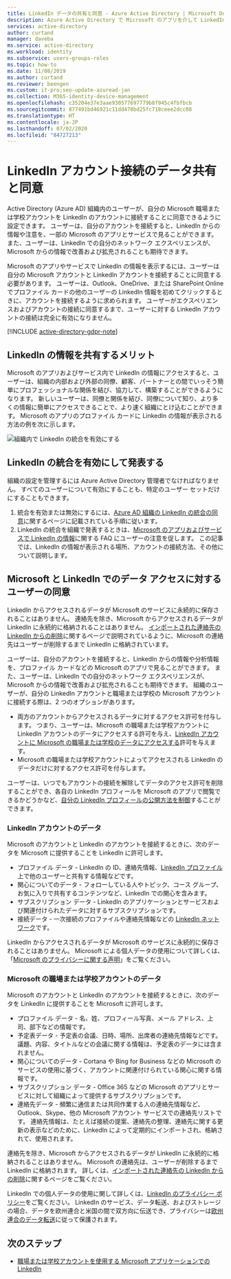 ```yaml
---
title: LinkedIn データの共有と同意 - Azure Active Directory | Microsoft Docs
description: Azure Active Directory で Microsoft のアプリを介して LinkedIn 統合がデータを共有する方法について説明します
services: active-directory
author: curtand
manager: daveba
ms.service: active-directory
ms.workload: identity
ms.subservice: users-groups-roles
ms.topic: how-to
ms.date: 11/08/2019
ms.author: curtand
ms.reviewer: beengen
ms.custom: it-pro;seo-update-azuread-jan
ms.collection: M365-identity-device-management
ms.openlocfilehash: c35204e37e3aae930577697779b8f945c4fbfbcb
ms.sourcegitcommit: 877491bd46921c11dd478bd25fc718ceee2dcc08
ms.translationtype: HT
ms.contentlocale: ja-JP
ms.lasthandoff: 07/02/2020
ms.locfileid: "84727213"
---
```

# <a name="linkedin-account-connections-data-sharing-and-consent"></a>LinkedIn アカウント接続のデータ共有と同意

Active Directory (Azure AD) 組織内のユーザーが、自分の Microsoft 職場または学校アカウントを LinkedIn のアカウントに接続することに同意できるように設定できます。 ユーザーは、自分のアカウントを接続すると、LinkedIn からの情報や注意を、一部の Microsoft のアプリとサービスで見ることができます。 また、ユーザーは、LinkedIn での自分のネットワーク エクスペリエンスが、Microsoft からの情報で改善および拡充されることも期待できます。

Microsoft のアプリやサービスで LinkedIn の情報を表示するには、ユーザーは自分の Microsoft アカウントと LinkedIn アカウントを接続することに同意する必要があります。 ユーザーは、Outlook、OneDrive、または SharePoint Online でプロファイル カードの他のユーザーの LinkedIn 情報を初めてクリックするときに、アカウントを接続するように求められます。 ユーザーがエクスペリエンスおよびアカウントの接続に同意するまで、ユーザーに対する LinkedIn アカウントの接続は完全に有効になりません。

[!INCLUDE [active-directory-gdpr-note](../../../includes/gdpr-hybrid-note.md)]

## <a name="benefits-of-sharing-linkedin-information"></a>LinkedIn の情報を共有するメリット

Microsoft のアプリおよびサービス内で LinkedIn の情報にアクセスすると、ユーザーは、組織の内部および外部の同僚、顧客、パートナーとの間でいっそう簡単にプロフェッショナルな関係を結び、協力して、構築することができるようになります。 新しいユーザーは、同僚と関係を結び、同僚について知り、より多くの情報に簡単にアクセスできることで、より速く組織にとけ込むことができます。 Microsoft のアプリのプロファイル カードに LinkedIn の情報が表示される方法の例を次に示します。

![組織内で LinkedIn の統合を有効にする](./media/linkedin-user-consent/display-example.png)

## <a name="enable-and-announce-linkedin-integration"></a>LinkedIn の統合を有効にして発表する

組織の設定を管理するには Azure Active Directory 管理者でなければなりません。 すべてのユーザーについて有効にすることも、特定のユーザー セットだけにすることもできます。

1. 統合を有効または無効にするには、[Azure AD 組織の LinkedIn の統合の同意](linkedin-integration.md)に関するページに記載されている手順に従います。
2. LinkedIn の統合を組織で発表するときは、[Microsoft のアプリおよびサービスで LinkedIn の情報](https://support.office.com/article/about-linkedin-information-and-features-in-microsoft-apps-and-services-dc81cc70-4d64-4755-9f1c-b9536e34d381)に関する FAQ にユーザーの注意を促します。 この記事では、LinkedIn の情報が表示される場所、アカウントの接続方法、その他について説明します。

## <a name="user-consent-for-data-access-in-microsoft-and-linkedin"></a>Microsoft と LinkedIn でのデータ アクセスに対するユーザーの同意

LinkedIn からアクセスされるデータが Microsoft のサービスに永続的に保存されることはありません。 連絡先を除き、Microsoft からアクセスされるデータが LinkedIn に永続的に格納されることはありません。 [インポートされた連絡先の LinkedIn からの削除](https://www.linkedin.com/help/linkedin/answer/43377)に関するページで説明されているように、Microsoft の連絡先はユーザーが削除するまで LinkedIn に格納されています。

ユーザーは、自分のアカウントを接続すると、LinkedIn からの情報や分析情報を、プロファイル カードなどの Microsoft のアプリで見ることができます。 また、ユーザーは、LinkedIn での自分のネットワーク エクスペリエンスが、Microsoft からの情報で改善および拡充されることも期待できます。
組織のユーザーが、自分の LinkedIn アカウントと職場または学校の Microsoft アカウントに接続する際は、2 つのオプションがあります。

* 両方のアカウントからアクセスされるデータに対するアクセス許可を付与します。 つまり、ユーザーは、Microsoft の職場または学校アカウントに LinkedIn アカウントのデータにアクセスする許可を与え、[LinkedIn アカウントに Microsoft の職場または学校のデータにアクセスする](https://www.linkedin.com/help/linkedin/answer/84077)許可を与えます。
* Microsoft の職場または学校アカウントによってアクセスされる LinkedIn のデータだけに対するアクセス許可を付与します。

ユーザーは、いつでもアカウントの接続を解除してデータのアクセス許可を削除することができ、各自の LinkedIn プロフィールを Microsoft のアプリで閲覧できるかどうかなど、[自分の LinkedIn プロフィールの公開方法を制御](https://www.linkedin.com/help/linkedin/answer/83)することができます。

### <a name="linkedin-account-data"></a>LinkedIn アカウントのデータ

Microsoft のアカウントと LinkedIn のアカウントを接続するときに、次のデータを Microsoft に提供することを LinkedIn に許可します。

* プロファイル データ - LinkedIn の ID、連絡先情報、[LinkedIn プロファイル](https://www.linkedin.com/help/linkedin/answer/15493)上で他のユーザーと共有する情報などです。
* 関心についてのデータ - フォローしている人やトピック、コース グループ、お気に入りで共有するコンテンツなど、LinkedIn での関心を含みます。
* サブスクリプション データ - LinkedIn のアプリケーションとサービスおよび関連付けられたデータに対するサブスクリプションです。 
* 接続データ - 一次接続のプロファイルや連絡先情報などの [LinkedIn ネットワーク](https://www.linkedin.com/help/linkedin/answer/110)です。

LinkedIn からアクセスされるデータが Microsoft のサービスに永続的に保存されることはありません。 Microsoft による個人データの使用について詳しくは、「[Microsoft のプライバシーに関する声明](https://privacy.microsoft.com/privacystatement/)」をご覧ください。

### <a name="microsoft-work-or-school-account-data"></a>Microsoft の職場または学校アカウントのデータ

Microsoft のアカウントと LinkedIn のアカウントを接続するときに、次のデータを LinkedIn に提供することを Microsoft に許可します。

* プロファイル データ - 名、姓、プロフィール写真、メール アドレス、上司、部下などの情報です。
* 予定表データ - 予定表の会議、日時、場所、出席者の連絡先情報などです。 議題、内容、タイトルなどの会議に関する情報は、予定表のデータには含まれません。
* 関心についてのデータ - Cortana や Bing for Business などの Microsoft のサービスの使用に基づく、アカウントに関連付けられている関心に関する情報です。
* サブスクリプション データ - Office 365 などの Microsoft のアプリとサービスに対して組織によって提供するサブスクリプションです。
* 連絡先データ - 頻繁に通信または共同作業する人の連絡先情報など、Outlook、Skype、他の Microsoft アカウント サービスでの連絡先リストです。 連絡先情報は、たとえば接続の提案、連絡先の整理、連絡先に関する更新の表示などのために、LinkedIn によって定期的にインポートされ、格納されて、使用されます。

連絡先を除き、Microsoft からアクセスされるデータが LinkedIn に永続的に格納されることはありません。 Microsoft の連絡先は、ユーザーが削除するまで LinkedIn に格納されます。 詳しくは、[インポートされた連絡先の LinkedIn からの削除](https://www.linkedin.com/help/linkedin/answer/43377)に関するページをご覧ください。

LinkedIn での個人データの使用に関して詳しくは、[LinkedIn のプライバシー ポリシー](https://www.linkedin.com/legal/privacy-policy)をご覧ください。 LinkedIn のサービス、データ転送、およびストレージの場合、データを欧州連合と米国の間で双方向に伝送でき、プライバシーは[欧州連合のデータ転送](https://www.linkedin.com/help/linkedin/answer/62533)に従って保護されます。

## <a name="next-steps"></a>次のステップ

* [職場または学校アカウントを使用する Microsoft アプリケーションでの LinkedIn](https://www.linkedin.com/help/linkedin/answer/84077)
